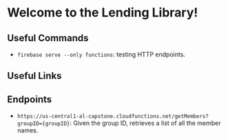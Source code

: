 # Welcome to the Lending Library!

## Useful Commands
- `firebase serve --only functions`: testing HTTP endpoints.

## Useful Links


## Endpoints
- `https://us-central1-al-capstone.cloudfunctions.net/getMembers?groupID={groupID}`: Given the group ID, retrieves a list of all the member names. 

